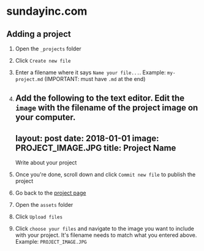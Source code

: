 # sundayinc.com

## Adding a project

1. Open the `_projects` folder
2. Click `Create new file`
3. Enter a filename where it says `Name your file...`. Example: `my-project.md` (IMPORTANT: must have `.md` at the end)
4. Add the following to the text editor. Edit the `image` with the filename of the project image on your computer.
   ---
   layout: post
   date: 2018-01-01
   image: PROJECT_IMAGE.JPG
   title: Project Name
   ---
   
   Write about your project
5. Once you're done, scroll down and click `Commit new file` to publish the project
6. Go back to the [project page](https://github.com/sundayinc/sundayinc.github.io)
7. Open the `assets` folder
8. Click `Upload files`
9. Click `choose your files` and navigate to the image you want to include with your project. It's filename needs to match what you entered above. Example: `PROJECT_IMAGE.JPG`